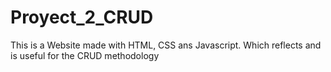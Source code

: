 # Proyect_2_CRUD
This is a Website made with HTML, CSS ans Javascript. Which reflects and is useful for the CRUD methodology
